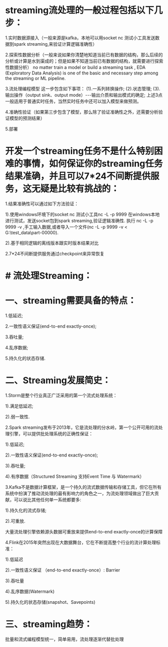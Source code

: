 # streaming流处理的一般过程包括以下几步：
1.实时数据源接入（一般来源是kafka，本地可以用socket nc  测试小工具发送数据到spark streaming,来验证计算逻辑准确性）


2.探索性数据分析（一般来说如果你清楚地知道当前已有数据的结构，那么后续的分析或计算是水到渠成的；但是如果不知道当前已有数据的结构，就需要进行探索性数据分析）
no matter train a model or build a streaming task , EDA (Exploratory Data Analysis) is one of the basic and necessary step among the streaming or ML pipeline.


3.流处理编程模型
这一步包含如下事项：
(1).一系列转换操作;
(2).状态管理;
(3).输出操作（output sink、output mode）---输出介质和输出模式的确定;
上述3点一般适用于普通实时任务，当然实时任务中还可以加入模型来做预测。


4.准确性验证（如果第三步包含了模型，那么除了验证准确性之外，还需要分析验证模型的预测结果）


5.部署




# 开发一个streaming任务不是什么特别困难的事情，如何保证你的streaming任务结果准确，并且可以7*24不间断提供服务，这无疑是比较有挑战的：
1.结果准确性可以通过如下方法验证：

1).使用windows环境下的socket nc  测试小工具nc -L -p 9999  在windows本地 进行测试，发送socket包到spark streaming,验证逻辑准确性.
执行 nc -L -p 9999 -v ,手工输入数据,或者导入一个文件(nc -L -p 9999 -v < G:\test_data\part-00000).

2).基于相同逻辑的离线版本跟实时版本结果对比


2.7*24不间断提供服务通过checkpoint来异常恢复



# # 流处理Streaming：


# 一、streaming需要具备的特点：
1.低延迟;


2.一致性语义保证(end-to-end exactly-once);


3.吞吐量;


4.乱序数据;


5.持久化的状态存储.


# 二、Streaming发展简史：
1.Storm是整个行业真正广泛采用的第一个流式处理系统：


1).满足低延迟;


2).弱一致性.


2.Spark streaming发布于2013年，它是流处理的分水岭，第一个公开可用的流处理引擎，可以提供批处理系统的正确性保证：


1).低延迟;


2).一致性语义保证(end-to-end exactly-once);


3).吞吐量;


4).有序数据（Structured Streaming 支持Event Time 与 Watermark）


3.Kafka不是数据计算框架，是一个持久的流式数据传输和存储工具，但它在所有系统中扮演了推动流处理的最有影响力的角色之一，为流处理领域做出了巨大贡献，可以说比其他任何单一系统都要多:


1).持久化的流式存储;


2).可重放.


大量流处理引擎依赖源头数据可重放来提供end-to-end exactly-once的计算保障


4.Flink在2015年突然出现在大数据舞台，它在不断提高整个行业的流计算处理标准：


1).低延迟


2).一致性语义保证 （end-to-end exactly-once）: Barrier


3).吞吐量


4).乱序数据(Watermark)


5).持久化的状态存储(snapshot、Savepoints)


# 三、streaming趋势：
批量和流式编程模型统一，简单易用，流处理逐渐代替批处理
